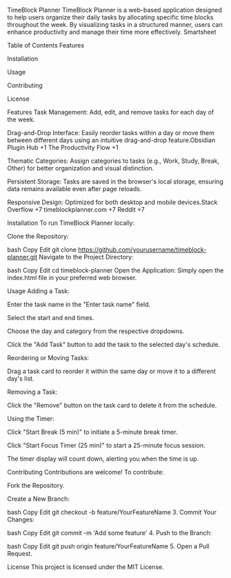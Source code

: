 TimeBlock Planner
TimeBlock Planner is a web-based application designed to help users organize their daily tasks by allocating specific time blocks throughout the week. By visualizing tasks in a structured manner, users can enhance productivity and manage their time more effectively.​
Smartsheet

Table of Contents
Features

Installation

Usage

Contributing

License

Features
Task Management: Add, edit, and remove tasks for each day of the week.​

Drag-and-Drop Interface: Easily reorder tasks within a day or move them between different days using an intuitive drag-and-drop feature.​
Obsidian Plugin Hub
+1
The Productivity Flow
+1

Thematic Categories: Assign categories to tasks (e.g., Work, Study, Break, Other) for better organization and visual distinction.​

Persistent Storage: Tasks are saved in the browser's local storage, ensuring data remains available even after page reloads.​

Responsive Design: Optimized for both desktop and mobile devices.​
Stack Overflow
+7
timeblockplanner.com
+7
Reddit
+7

Installation
To run TimeBlock Planner locally:

Clone the Repository:

bash
Copy
Edit
git clone https://github.com/yourusername/timeblock-planner.git
Navigate to the Project Directory:

bash
Copy
Edit
cd timeblock-planner
Open the Application: Simply open the index.html file in your preferred web browser.

Usage
Adding a Task:

Enter the task name in the "Enter task name" field.​

Select the start and end times.​

Choose the day and category from the respective dropdowns.​

Click the "Add Task" button to add the task to the selected day's schedule.​

Reordering or Moving Tasks:

Drag a task card to reorder it within the same day or move it to a different day's list.​

Removing a Task:

Click the "Remove" button on the task card to delete it from the schedule.​

Using the Timer:

Click "Start Break (5 min)" to initiate a 5-minute break timer.​

Click "Start Focus Timer (25 min)" to start a 25-minute focus session.​

The timer display will count down, alerting you when the time is up.​

Contributing
Contributions are welcome! To contribute:

Fork the Repository.

Create a New Branch:

bash
Copy
Edit
git checkout -b feature/YourFeatureName
3. Commit Your Changes:

bash
Copy
Edit
git commit -m 'Add some feature'
4. Push to the Branch:

bash
Copy
Edit
git push origin feature/YourFeatureName
5. Open a Pull Request.

License
This project is licensed under the MIT License.
